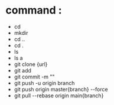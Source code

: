 # command :
- cd
- mkdir
- cd ..
- cd .
- ls
- ls a
- git clone {url}
- git add
- git commit -m ""
- git push -u origin branch
- git push origin master{branch} --force
- git pull --rebase origin main{branch}
